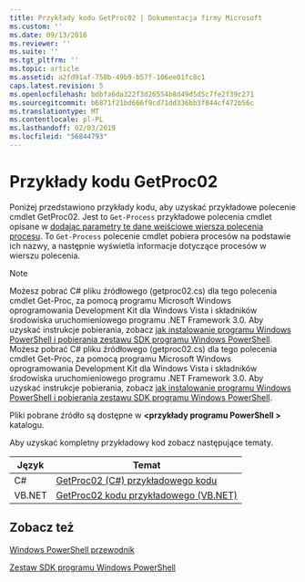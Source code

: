 ```yaml
---
title: Przykłady kodu GetProc02 | Dokumentacja firmy Microsoft
ms.custom: ''
ms.date: 09/13/2016
ms.reviewer: ''
ms.suite: ''
ms.tgt_pltfrm: ''
ms.topic: article
ms.assetid: a2fd91af-758b-49b9-b57f-106ee01fc8c1
caps.latest.revision: 5
ms.openlocfilehash: bdbfa6da322f3d26554b8d49d5d5c7fe2f39c271
ms.sourcegitcommit: b6871f21bd666f9cd71dd336bb3f844cf472b56c
ms.translationtype: MT
ms.contentlocale: pl-PL
ms.lasthandoff: 02/03/2019
ms.locfileid: "56844793"
---
```

# <a name="getproc02-code-samples"></a>Przykłady kodu GetProc02

Poniżej przedstawiono przykłady kodu, aby uzyskać przykładowe polecenie cmdlet GetProc02. Jest to `Get-Process` przykładowe polecenia cmdlet opisane w [dodając parametry te dane wejściowe wiersza polecenia procesu](../cmdlet/adding-parameters-that-process-command-line-input.md). To `Get-Process` polecenie cmdlet pobiera procesów na podstawie ich nazwy, a następnie wyświetla informacje dotyczące procesów w wierszu polecenia.

> [!NOTE]
> Możesz pobrać C# pliku źródłowego (getproc02.cs) dla tego polecenia cmdlet Get-Proc, za pomocą programu Microsoft Windows oprogramowania Development Kit dla Windows Vista i składników środowiska uruchomieniowego programu .NET Framework 3.0. Aby uzyskać instrukcje pobierania, zobacz [jak instalowanie programu Windows PowerShell i pobierania zestawu SDK programu Windows PowerShell](/powershell/developer/installing-the-windows-powershell-sdk).
> Możesz pobrać C# pliku źródłowego (getproc02.cs) dla tego polecenia cmdlet Get-Proc, za pomocą programu Microsoft Windows oprogramowania Development Kit dla Windows Vista i składników środowiska uruchomieniowego programu .NET Framework 3.0. Aby uzyskać instrukcje pobierania, zobacz [jak instalowanie programu Windows PowerShell i pobierania zestawu SDK programu Windows PowerShell](/powershell/developer/installing-the-windows-powershell-sdk).
>
> Pliki pobrane źródło są dostępne w  **\<przykłady programu PowerShell >** katalogu.

Aby uzyskać kompletny przykładowy kod zobacz następujące tematy.

|Język|Temat|
|--------------|-----------|
|C#|[GetProc02 (C#) przykładowego kodu](./getproc02-csharp-sample-code.md)|
|VB.NET|[GetProc02 kodu przykładowego (VB.NET)](./getproc02-vb-net-sample-code.md)|

## <a name="see-also"></a>Zobacz też

[Windows PowerShell przewodnik](./windows-powershell-programmer-s-guide.md)

[Zestaw SDK programu Windows PowerShell](../windows-powershell-reference.md)